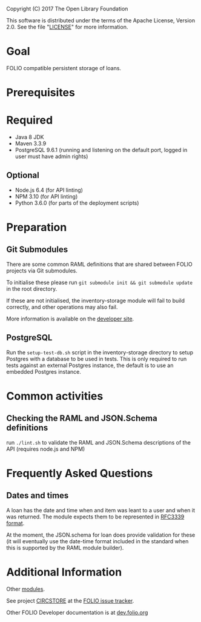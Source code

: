 
Copyright (C) 2017 The Open Library Foundation

This software is distributed under the terms of the Apache License,
Version 2.0. See the file "[LICENSE](LICENSE)" for more information.

# Goal

FOLIO compatible persistent storage of loans.

# Prerequisites

# Required

- Java 8 JDK
- Maven 3.3.9
- PostgreSQL 9.6.1 (running and listening on the default port, logged in user must have admin rights)

## Optional

- Node.js 6.4 (for API linting)
- NPM 3.10 (for API linting)
- Python 3.6.0 (for parts of the deployment scripts)

# Preparation

## Git Submodules

There are some common RAML definitions that are shared between FOLIO projects via Git submodules.

To initialise these please run `git submodule init && git submodule update` in the root directory.

If these are not initialised, the inventory-storage module will fail to build correctly, and other operations may also fail.

More information is available on the [developer site](http://dev.folio.org/doc/setup#update-git-submodules).

## PostgreSQL

Run the `setup-test-db.sh` script in the inventory-storage directory to setup Postgres with a database to be used in tests.
This is only required to run tests against an external Postgres instance, the default is to use an embedded Postgres instance.

# Common activities

## Checking the RAML and JSON.Schema definitions

run `./lint.sh` to validate the RAML and JSON.Schema descriptions of the API (requires node.js and NPM)

# Frequently Asked Questions

## Dates and times

A loan has the date and time when and item was leant to a user and when it was returned. The module expects them to be represented in [RFC3339 format](https://tools.ietf.org/html/rfc3339#section-3).

At the moment, the JSON.schema for loan does provide validation for these (it will eventually use the date-time format included in the standard when this is supported by the RAML module builder).

# Additional Information

Other [modules](http://dev.folio.org/source-code/#server-side).

See project [CIRCSTORE](https://issues.folio.org/browse/CIRCSTORE)
at the [FOLIO issue tracker](http://dev.folio.org/community/guide-issues).

Other FOLIO Developer documentation is at [dev.folio.org](http://dev.folio.org/)
